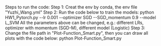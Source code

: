 Steps to run the code:
    Step 1: Creat the env by conda, the env file "Yuzhi_Wang.yml"
    Step 2:  Run the code below to train the models:
        python HW1_Pytorch.py --lr 0.001 --optimizer SGD --SGD_momentum 0.9 --model L_SVM
        All the parameters above can be changed, e.g.: different LRs, optimizer with momentum (SGD-M), different model (Logistic)
    Step 3: Change the file path in "Plot-Function_Smart.py", then you can draw all plots with the code below:
        python Plot-Function_Smart.py